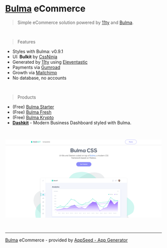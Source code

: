 # [Bulma](https://bulma-css.com/) eCommerce

> Simple eCommerce solution powered by [11ty](https://github.com/11ty/eleventy) and [Bulma]().

<br />

> Features

- Styles with Bulma: v0.9.1
- UI: **Bulkit** by [CssNinja](https://cssninja.io/)
- Generated by [11ty](https://github.com/11ty/eleventy) using [Eleventastic](http://github.com/maxboeck/eleventastic)
- Payments via [Gumroad](https://gumroad.com/)
- Growth via [Mailchimp](https://mailchimp.com/)
- No database, no accounts

<br />

> Products 

- (Free) [Bulma Starter](https://bulma-css.com/starter/)
- (Free) [Bulma Fresh](https://bulma-css.com/fresh/)
- (Free) [Bulma Krypto](https://bulma-css.com/krypton/)
- **[Dashkit](https://bulma-css.com/dashkit/)** - Modern Business Dashboard styled with Bulma. 

<br />

![Bulma eCommerce - Simple platform powered by 11ty and Bulma. ](https://raw.githubusercontent.com/app-generator/bulma-ecommerce/main/media/bulma-ecommerce-screen.png) 

<br />

---
[Bulma](https://bulma-css.com/) eCommerce - provided by [AppSeed - App Generator](https://appseed.us/)
